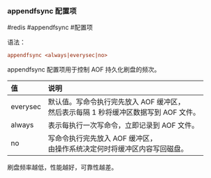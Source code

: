 ### appendfsync 配置项

#redis #appendfsync #配置项 

语法：

```ini
appendfsync <always|everysec|no>
```

appendfsync 配置项用于控制 AOF 持久化刷盘的频次。

| 值 | 说明 |
| :- | :- |
| everysec | 默认值。写命令执行完先放入 AOF 缓冲区，<br>然后表示每隔 1 秒将缓冲区数据写到 AOF 文件。|
| always | 表示每执行一次写命令，立即记录到 AOF 文件。 |
| no | 写命令执行完先放入 AOF 缓冲区，<br>由操作系统决定何时将缓冲区内容写回磁盘。|
刷盘频率越低，性能越好，可靠性越差。